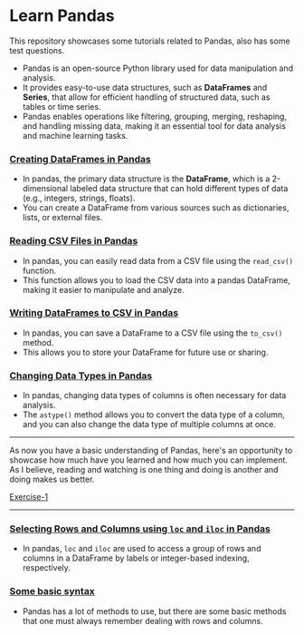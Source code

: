 # Learn Pandas
This repository showcases some tutorials related to Pandas, also has some test questions.


- Pandas is an open-source Python library used for data manipulation and analysis. 
- It provides easy-to-use data structures, such as **DataFrames** and **Series**, that allow for efficient handling of structured data, such as tables or time series.
- Pandas enables operations like filtering, grouping, merging, reshaping, and handling missing data, making it an essential tool for data analysis and machine learning tasks.

### [Creating DataFrames in Pandas](https://github.com/RahulRoy-rsp/Learn_Pandas/blob/main/creating_dataframes.md)

- In pandas, the primary data structure is the **DataFrame**, which is a 2-dimensional labeled data structure that can hold different types of data (e.g., integers, strings, floats). 
- You can create a DataFrame from various sources such as dictionaries, lists, or external files.


### [Reading CSV Files in Pandas](https://github.com/RahulRoy-rsp/Learn_Pandas/blob/main/reading_csv.md)

- In pandas, you can easily read data from a CSV file using the `read_csv()` function. 
- This function allows you to load the CSV data into a pandas DataFrame, making it easier to manipulate and analyze.

### [Writing DataFrames to CSV in Pandas](https://github.com/RahulRoy-rsp/Learn_Pandas/blob/main/writing_csv.md)

- In pandas, you can save a DataFrame to a CSV file using the `to_csv()` method. 
- This allows you to store your DataFrame for future use or sharing.

### [Changing Data Types in Pandas](https://github.com/RahulRoy-rsp/Learn_Pandas/blob/main/casting.md)

- In pandas, changing data types of columns is often necessary for data analysis. 
- The `astype()` method allows you to convert the data type of a column, and you can also change the data type of multiple columns at once.
---

As now you have a basic understanding of Pandas, here's an opportunity to showcase how much have you learned and how much you can implement. As I believe, reading and watching is one thing and doing is another and doing makes us better.

[Exercise-1](https://github.com/RahulRoy-rsp/Learn_Pandas/blob/main/Exercise-1/questions.md)

---

### [Selecting Rows and Columns using `loc` and `iloc` in Pandas](https://github.com/RahulRoy-rsp/Learn_Pandas/blob/main/selections.md)

- In pandas, `loc` and `iloc` are used to access a group of rows and columns in a DataFrame by labels or integer-based indexing, respectively.

### [Some basic syntax](https://github.com/RahulRoy-rsp/Learn_Pandas/blob/main/base.md)

- Pandas has a lot of methods to use, but there are some basic methods that one must always remember dealing with rows and columns.